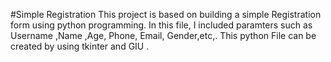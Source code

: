 #Simple Registration
This project is based on building a simple Registration form using python programming. In this file, I included paramters such as Username ,Name ,Age, Phone, Email, Gender,etc,.
This python File can be created by using tkinter and GIU .
